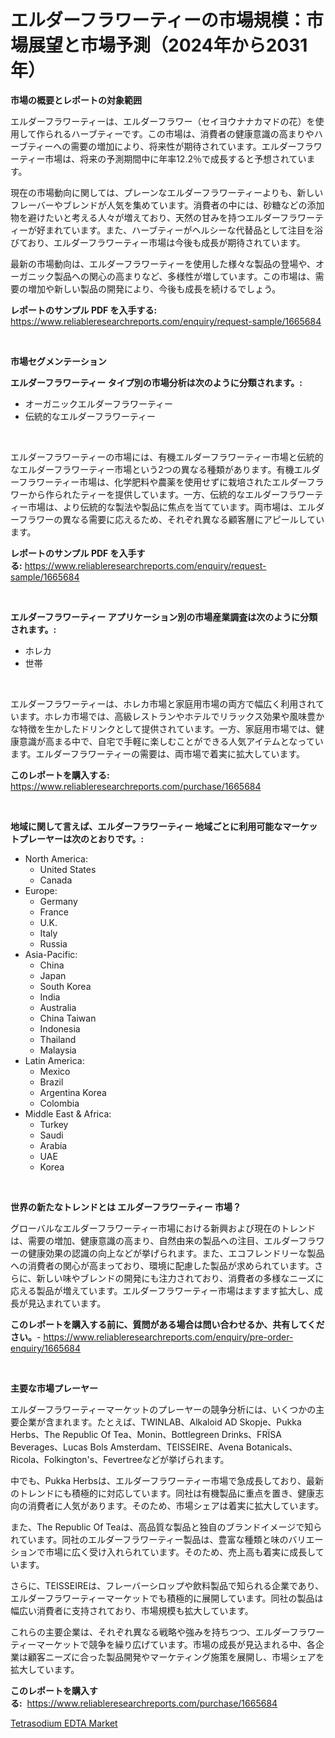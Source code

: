 <p><h1>エルダーフラワーティーの市場規模：市場展望と市場予測（2024年から2031年）</h1></p><p><strong>市場の概要とレポートの対象範囲</strong></p>
<p><p>エルダーフラワーティーは、エルダーフラワー（セイヨウナナカマドの花）を使用して作られるハーブティーです。この市場は、消費者の健康意識の高まりやハーブティーへの需要の増加により、将来性が期待されています。エルダーフラワーティー市場は、将来の予測期間中に年率12.2％で成長すると予想されています。</p><p>現在の市場動向に関しては、プレーンなエルダーフラワーティーよりも、新しいフレーバーやブレンドが人気を集めています。消費者の中には、砂糖などの添加物を避けたいと考える人々が増えており、天然の甘みを持つエルダーフラワーティーが好まれています。また、ハーブティーがヘルシーな代替品として注目を浴びており、エルダーフラワーティー市場は今後も成長が期待されています。</p><p>最新の市場動向は、エルダーフラワーティーを使用した様々な製品の登場や、オーガニック製品への関心の高まりなど、多様性が増しています。この市場は、需要の増加や新しい製品の開発により、今後も成長を続けるでしょう。</p></p>
<p><strong>レポートのサンプル PDF を入手する:</strong> <a href="https://www.reliableresearchreports.com/enquiry/request-sample/1665684">https://www.reliableresearchreports.com/enquiry/request-sample/1665684</a></p>
<p>&nbsp;</p>
<p><strong>市場セグメンテーション</strong></p>
<p><strong>エルダーフラワーティー タイプ別の市場分析は次のように分類されます。:</strong></p>
<p><ul><li>オーガニックエルダーフラワーティー</li><li>伝統的なエルダーフラワーティー</li></ul></p>
<p>&nbsp;</p>
<p><p>エルダーフラワーティーの市場には、有機エルダーフラワーティー市場と伝統的なエルダーフラワーティー市場という2つの異なる種類があります。有機エルダーフラワーティー市場は、化学肥料や農薬を使用せずに栽培されたエルダーフラワーから作られたティーを提供しています。一方、伝統的なエルダーフラワーティー市場は、より伝統的な製法や製品に焦点を当てています。両市場は、エルダーフラワーの異なる需要に応えるため、それぞれ異なる顧客層にアピールしています。</p></p>
<p><strong>レポートのサンプル PDF を入手する:</strong>&nbsp;<a href="https://www.reliableresearchreports.com/enquiry/request-sample/1665684">https://www.reliableresearchreports.com/enquiry/request-sample/1665684</a></p>
<p>&nbsp;</p>
<p><strong> エルダーフラワーティー アプリケーション別の市場産業調査は次のように分類されます。:</strong></p>
<p><ul><li>ホレカ</li><li>世帯</li></ul></p>
<p>&nbsp;</p>
<p><p>エルダーフラワーティーは、ホレカ市場と家庭用市場の両方で幅広く利用されています。ホレカ市場では、高級レストランやホテルでリラックス効果や風味豊かな特徴を生かしたドリンクとして提供されています。一方、家庭用市場では、健康意識が高まる中で、自宅で手軽に楽しむことができる人気アイテムとなっています。エルダーフラワーティーの需要は、両市場で着実に拡大しています。</p></p>
<p><strong>このレポートを購入する:</strong>&nbsp; <a href="https://www.reliableresearchreports.com/purchase/1665684">https://www.reliableresearchreports.com/purchase/1665684</a></p>
<p>&nbsp;</p>
<p><strong>地域に関して言えば、エルダーフラワーティー 地域ごとに利用可能なマーケットプレーヤーは次のとおりです。:</strong></p>
<p><ul>
    <li>
        North America:
        <ul>
            <li>United States</li>
            <li>Canada</li>
        </ul>
    </li>
    <li>
        Europe:
        <ul>
            <li>Germany</li>
            <li>France</li>
            <li>U.K.</li>
            <li>Italy</li>
            <li>Russia</li>
        </ul>
    </li>
    <li>
        Asia-Pacific:
        <ul>
            <li>China</li>
            <li>Japan</li>
            <li>South Korea</li>
            <li>India</li>
            <li>Australia</li>
            <li>China Taiwan</li>
            <li>Indonesia</li>
            <li>Thailand</li>
            <li>Malaysia</li>
        </ul>
    </li>
    <li>
        Latin America:
        <ul>
            <li>Mexico</li>
            <li>Brazil</li>
            <li>Argentina Korea</li>
            <li>Colombia</li>
        </ul>
    </li>
    <li>
        Middle East & Africa:
        <ul>
            <li>Turkey</li>
            <li>Saudi</li>
            <li>Arabia</li>
            <li>UAE</li>
            <li>Korea</li>
        </ul>
    </li>
    </ul></p>
<p>&nbsp;</p>
<p><strong>世界の新たなトレンドとは エルダーフラワーティー 市場？</strong></p>
<p><p>グローバルなエルダーフラワーティー市場における新興および現在のトレンドは、需要の増加、健康意識の高まり、自然由来の製品への注目、エルダーフラワーの健康効果の認識の向上などが挙げられます。また、エコフレンドリーな製品への消費者の関心が高まっており、環境に配慮した製品が求められています。さらに、新しい味やブレンドの開発にも注力されており、消費者の多様なニーズに応える製品が増えています。エルダーフラワーティー市場はますます拡大し、成長が見込まれています。</p></p>
<p><strong>このレポートを購入する前に、質問がある場合は問い合わせるか、共有してください。</strong>- <a href="https://www.reliableresearchreports.com/enquiry/pre-order-enquiry/1665684">https://www.reliableresearchreports.com/enquiry/pre-order-enquiry/1665684</a></p>
<p>&nbsp;</p>
<p><strong>主要な市場プレーヤー</strong></p>
<p><p>エルダーフラワーティーマーケットのプレーヤーの競争分析には、いくつかの主要企業が含まれます。たとえば、TWINLAB、Alkaloid AD Skopje、Pukka Herbs、The Republic Of Tea、Monin、Bottlegreen Drinks、FRÏSA Beverages、Lucas Bols Amsterdam、TEISSEIRE、Avena Botanicals、Ricola、Folkington's、Fevertreeなどが挙げられます。 </p><p>中でも、Pukka Herbsは、エルダーフラワーティー市場で急成長しており、最新のトレンドにも積極的に対応しています。同社は有機製品に重点を置き、健康志向の消費者に人気があります。そのため、市場シェアは着実に拡大しています。</p><p>また、The Republic Of Teaは、高品質な製品と独自のブランドイメージで知られています。同社のエルダーフラワーティー製品は、豊富な種類と味のバリエーションで市場に広く受け入れられています。そのため、売上高も着実に成長しています。</p><p>さらに、TEISSEIREは、フレーバーシロップや飲料製品で知られる企業であり、エルダーフラワーティーマーケットでも積極的に展開しています。同社の製品は幅広い消費者に支持されており、市場規模も拡大しています。</p><p>これらの主要企業は、それぞれ異なる戦略や強みを持ちつつ、エルダーフラワーティーマーケットで競争を繰り広げています。市場の成長が見込まれる中、各企業は顧客ニーズに合った製品開発やマーケティング施策を展開し、市場シェアを拡大しています。</p></p>
<p><strong>このレポートを購入する:</strong>&nbsp;&nbsp;<a href="https://www.reliableresearchreports.com/purchase/1665684">https://www.reliableresearchreports.com/purchase/1665684</a></p>
<p><p><a href="https://copper-carbon-84f.notion.site/Global-Tetrasodium-EDTA-Market-Size-and-Market-Trends-Insights-and-Projections-from-2024-to-2031-dd5ca0e912fe43808d0dd9a974b1a46d">Tetrasodium EDTA Market</a></p></p>